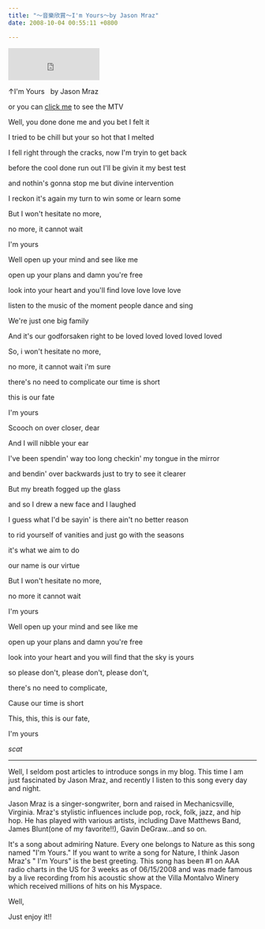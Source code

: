```yaml
---
title: "～音樂欣賞～I'm Yours～by Jason Mraz"
date: 2008-10-04 00:55:11 +0800

---
```



<iframe marginwidth="0" marginheight="0" src="http://vlog.xuite.net/vlog/guest/external.php?media_id=YlZZdGo0LTE0NjkwNzQuZmx2&amp;pt=2&amp;ar=1&amp;as=1" scrolling="no" width="185" frameborder="0" height="65"></iframe>



&uarr;I'm Yours&nbsp;&nbsp; by Jason Mraz

or you can <a href="http://tw.youtube.com/watch?v=QedgzsjouXU">click me</a> to see the MTV



Well, you done done me and you bet I felt it 

I tried to be chill but your so hot that I melted 

I fell right through the cracks, now I'm tryin to get back 

before the cool done run out I'll be givin it my best test 

and nothin's gonna stop me but divine intervention 

I reckon it's again my turn to win some or learn some 



But I won't hesitate no more, 

no more, it cannot wait 

I'm yours 



Well open up your mind and see like me 

open up your plans and damn you're free 

look into your heart and you'll find love love love love 

listen to the music of the moment people dance and sing

We're just one big family

And it's our godforsaken right to be loved loved loved loved loved 



So, i won't hesitate no more, 

no more, it cannot wait i'm sure 

there's no need to complicate our time is short 

this is our fate

I'm yours 



Scooch on over closer, dear

And I will nibble your ear



I've been spendin' way too long checkin' my tongue in the mirror 

and bendin' over backwards just to try to see it clearer 

But my breath fogged up the glass 

and so I drew a new face and I laughed 

I guess what I'd be sayin' is there ain't no better reason 

to rid yourself of vanities and just go with the seasons 

it's what we aim to do 

our name is our virtue 



But I won't hesitate no more, 

no more it cannot wait

I'm yours 



Well open up your mind and see like me 

open up your plans and damn you're free 

look into your heart and you will find that the sky is yours 



so please don't, please don't, please don't, 

there's no need to complicate, 

Cause our time is short 

This, this, this is our fate, 

I'm yours



*scat*



---



Well, I seldom post articles to introduce songs in my blog. This time I am just fascinated by Jason Mraz, and recently I listen to this song every day and night.



Jason Mraz is a singer-songwriter, born and raised in Mechanicsville, Virginia. Mraz's stylistic influences include pop, rock, folk, jazz, and hip hop. He has played with various artists, including Dave Matthews Band, James Blunt(one of my favorite!!), Gavin DeGraw...and so on.



It's a song about admiring Nature. Every one belongs to Nature as this song named "I'm Yours." If you want to write a song for Nature, I think Jason Mraz's " I'm Yours" is the best greeting. This song has been #1 on AAA radio charts in the US for 3 weeks as of 06/15/2008 and was made famous by a live recording from his acoustic show at the Villa Montalvo Winery which received millions of hits on his Myspace.



Well,



Just enjoy it!!



&nbsp;


